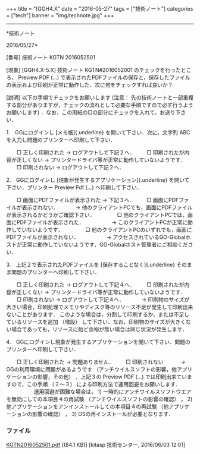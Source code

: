 ﻿+++
title = "[GGH4.X"
date = "2016-05-27"
tags = ["技術ノート"]
categories = ["tech"]
banner = "img/technote.jpg"
+++

-----------------------------------------------------------------------------------------------------------------------------

*技術ノート

2016/05/27*


[番号]
技術ノート KGTN 2016052501

[現象]
[GGH4.X-5.X] 技術ノート KGTN#2016052001 のチェックを行ったところ，
Preview PDF (...)
で表示されたPDFファイルの保存と，保存したファイルの表示および印刷が正常に動作した．次に何をチェックすれば良いか？

[説明]
以下の手順でチェックをお願いします (注意：
先の技術ノートと一部重複する部分がありますが，チェックの流れとして必要な手順ですので必ず行うようお願いします)
．なお，この用紙の□の部分にチェックを入れて，お送り下さい．

1.　GGにログインし [メモ帳]{.underline} を開いて下さい．次に，文字列 ABC
を入力し問題のプリンターへ印刷して下さい．

　　□ 正しく印刷された → ログアウトして下記２へ．
　　□ 印刷されたが内容が正しくない →
プリンタードライバ等が正常に動作していないようです．
　　□ 印刷されない → ログアウトして下記２へ．

2.　GGにログインし [現象が発生するアプリケーション]{.underline}
を開いて下さい．プリンター Preview Pdf (...) へ印刷して下さい．

　　□ 画面にPDFファイルが表示された → 下記３へ．
　　□ 画面にPDFファイルが表示されない．
　　　→
他のクライアントPCでも，画面にPDFファイルが表示されるかどうかご確認下さい．
　　　　□ 他のクライアントPCでは，画面にPDFファイルが表示された．
　　　　　→ このクライアントPCが正常に動作していないようです．
　　　　□
他のクライアントPCのいずれでも，画面にPDFファイルが表示されない．
　　　　　→
アクセスされているGO-Globalホストが正常に動作していないようです．GO-Globalホスト管理者にご相談ください．

3.　上記２で表示されたPDFファイルを [保存することなく]{.underline}
そのまま問題のプリンターへ印刷して下さい．

　　□ 正しく印刷された → ログアウトして下記４へ．
　　□ 印刷されたが内容が正しくない →
プリンタードライバ等が正常に動作していないようです．
　　□ 印刷されない → ログアウトして下記４へ．
　　　→
印刷物のサイズが大きい場合，印刷処理でメモリやディスク等のリソース不足が発生して印刷出来ないことがあります．
このような場合は，分割して印刷するか，または不足しているリソースを追加
（増設）
して下さい．なお，印刷物のサイズが大きくない場合であっても，リソースに殆ど余裕が無い場合は同じ状況が発生します．

4.　GGにログインし現象が発生するアプリケーションを開いて下さい．問題のプリンターへ印刷して下さい．

　　□ 正しく印刷された → 問題ありません．
　　□ 印刷されない
　　　→ GGの利用環境に問題があるようです
（アンチウイルスソフトの影響，他アプリケーションの影響，その他）
．上記３の Preview PDF (...) では印刷出来ていますので，この手順
（２～３） による印刷方法で運用回避をお願いします．
　
　　　　運用回避が困難な場合は， 1)
一時的にアンチウイルスソフトウエアを無効にしての本項目４の再試験
（アンチウイルスソフトの影響の確認） ， 2)
他アプリケーションをアンインストールしての本項目４の再試験
（他アプリケーションの影響の確認） ， 3)
OSの再インストールが必要となります．


### ファイル

 
 


[KGTN2016052501.pdf](http://techreport.kitasp.net/attachments/download/2632/KGTN2016052501.pdf)
 [(84.1 KB)] [kitasp 技術センター, 2016/06/03
12:01]


 


 

